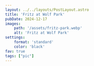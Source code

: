 ```yaml
---
layout: ../../layouts/PostLayout.astro
title: 'Fritz at Wolf Park'
pubDate: 2024-12-17
images:
    path: '/assets/fritz-park.webp'
    alt: 'Fritz at Wolf Park'
settings:
    format: 'standard'
    color: 'black'
fav: true
tags: ["pic"]
---
```

